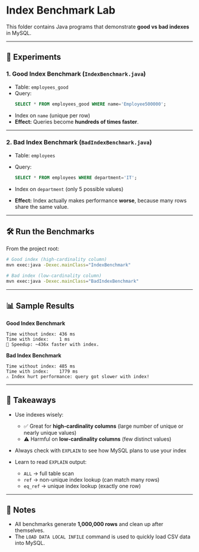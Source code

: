 # Index Benchmark Lab

This folder contains Java programs that demonstrate **good vs bad indexes** in MySQL.

---

## 🔎 Experiments

### 1. Good Index Benchmark (`IndexBenchmark.java`)
- Table: `employees_good`
- Query:  
  ```sql
  SELECT * FROM employees_good WHERE name='Employee500000';
  ```

* Index on `name` (unique per row)
* **Effect:** Queries become **hundreds of times faster**.

---

### 2. Bad Index Benchmark (`BadIndexBenchmark.java`)

* Table: `employees`
* Query:

  ```sql
  SELECT * FROM employees WHERE department='IT';
  ```
* Index on `department` (only 5 possible values)
* **Effect:** Index actually makes performance **worse**, because many rows share the same value.

---

## 🛠️ Run the Benchmarks

From the project root:

```bash
# Good index (high-cardinality column)
mvn exec:java -Dexec.mainClass="IndexBenchmark"

# Bad index (low-cardinality column)
mvn exec:java -Dexec.mainClass="BadIndexBenchmark"
```

---

## 📊 Sample Results

**Good Index Benchmark**

```
Time without index: 436 ms
Time with index:    1 ms
🎯 Speedup: ~436x faster with index.
```

**Bad Index Benchmark**

```
Time without index: 485 ms
Time with index:    1779 ms
⚠️ Index hurt performance: query got slower with index!
```

---

## 🧠 Takeaways

* Use indexes wisely:

  * ✅ Great for **high-cardinality columns** (large number of unique or nearly unique values)
  * ⚠️ Harmful on **low-cardinality columns** (few distinct values)
* Always check with `EXPLAIN` to see how MySQL plans to use your index
* Learn to read `EXPLAIN` output:

  * `ALL` → full table scan
  * `ref` → non-unique index lookup (can match many rows)
  * `eq_ref` → unique index lookup (exactly one row)

---

## 📌 Notes

* All benchmarks generate **1,000,000 rows** and clean up after themselves.
* The `LOAD DATA LOCAL INFILE` command is used to quickly load CSV data into MySQL.
